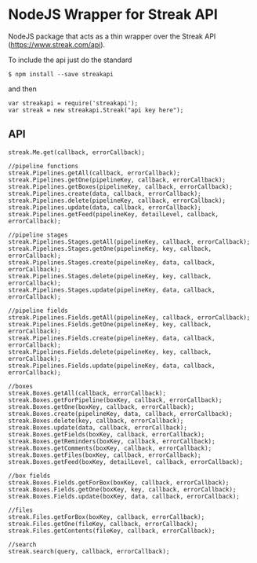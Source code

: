 # NodeJS Wrapper for Streak API

NodeJS package that acts as a thin wrapper over the Streak API (https://www.streak.com/api).

To include the api just do the standard

    $ npm install --save streakapi

and then

    var streakapi = require('streakapi');
    var streak = new streakapi.Streak("api key here");

## API

    streak.Me.get(callback, errorCallback);

    //pipeline functions
    streak.Pipelines.getAll(callback, errorCallback);
    streak.Pipelines.getOne(pipelineKey, callback, errorCallback);
    streak.Pipelines.getBoxes(pipelineKey, callback, errorCallback);
    streak.Pipelines.create(data, callback, errorCallback);
    streak.Pipelines.delete(pipelineKey, callback, errorCallback);
    streak.Pipelines.update(data, callback, errorCallback);
    streak.Pipelines.getFeed(pipelineKey, detailLevel, callback, errorCallback);

    //pipeline stages
    streak.Pipelines.Stages.getAll(pipelineKey, callback, errorCallback);
    streak.Pipelines.Stages.getOne(pipelineKey, key, callback, errorCallback);
    streak.Pipelines.Stages.create(pipelineKey, data, callback, errorCallback);
    streak.Pipelines.Stages.delete(pipelineKey, key, callback, errorCallback);
    streak.Pipelines.Stages.update(pipelineKey, data, callback, errorCallback);

    //pipeline fields
    streak.Pipelines.Fields.getAll(pipelineKey, callback, errorCallback);
    streak.Pipelines.Fields.getOne(pipelineKey, key, callback, errorCallback);
    streak.Pipelines.Fields.create(pipelineKey, data, callback, errorCallback);
    streak.Pipelines.Fields.delete(pipelineKey, key, callback, errorCallback);
    streak.Pipelines.Fields.update(pipelineKey, data, callback, errorCallback);

    //boxes
    streak.Boxes.getAll(callback, errorCallback);
    streak.Boxes.getForPipeline(boxKey, callback, errorCallback);
    streak.Boxes.getOne(boxKey, callback, errorCallback);
    streak.Boxes.create(pipelineKey, data, callback, errorCallback);
    streak.Boxes.delete(key, callback, errorCallback);
    streak.Boxes.update(data, callback, errorCallback);
    streak.Boxes.getFields(boxKey, callback, errorCallback);
    streak.Boxes.getReminders(boxKey, callback, errorCallback);
    streak.Boxes.getComments(boxKey, callback, errorCallback);
    streak.Boxes.getFiles(boxKey, callback, errorCallback);
    streak.Boxes.getFeed(boxKey, detailLevel, callback, errorCallback);

    //box fields
    streak.Boxes.Fields.getForBox(boxKey, callback, errorCallback);
    streak.Boxes.Fields.getOne(boxKey, key, callback, errorCallback);
    streak.Boxes.Fields.update(boxKey, data, callback, errorCallback);

    //files
    streak.Files.getForBox(boxKey, callback, errorCallback);
    streak.Files.getOne(fileKey, callback, errorCallback);
    streak.Files.getContents(fileKey, callback, errorCallback);

    //search
    streak.search(query, callback, errorCallback);
